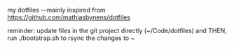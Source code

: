my dotfiles --mainly inspired from https://github.com/mathiasbynens/dotfiles

reminder:
update files in the git project directly (~/Code/dotfiles) and THEN, run ./bootstrap.sh to rsync the changes to ~